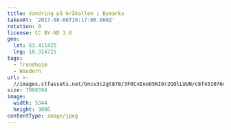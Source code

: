 ```yaml
---
title: Vandring på Gråkallen i Bymarka
takenAt: '2017-08-06T10:17:06.000Z'
rotation: 0
license: CC BY-ND 3.0
geo:
  lat: 63.411425
  lng: 10.314725
tags:
  - Trondheim
  - Wandern
url: >-
  //images.ctfassets.net/bncv3c2gt878/3F0CnInoU5NI0r2QOlLUUN/c8f431076d2e22965902ce8ba2bb7ec5/vandring-p-grkallen-i-bymarka_36270881621_o
size: 7088394
image:
  width: 5344
  height: 3006
contentType: image/jpeg
---
```


